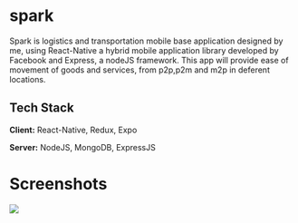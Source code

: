 # spark


Spark is logistics and transportation mobile base application designed by me, using React-Native a hybrid mobile application library developed by Facebook and Express, a nodeJS framework. This app will provide ease of movement of goods and services, from p2p,p2m and m2p in deferent locations.

## Tech Stack

**Client:** React-Native, Redux, Expo

**Server:** NodeJS, MongoDB, ExpressJS

# Screenshots

![](Screenshot_20200829-223433.png)
